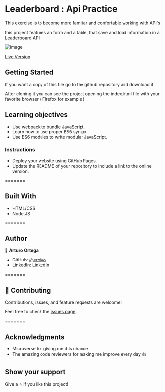 # Leaderboard : Api Practice

This exercise is to become more familiar and confortable working with API's

this project features an form and a table, that save and load information in a Leaderboard API

![image](https://user-images.githubusercontent.com/59938389/128348940-abc1de67-3562-43c0-8f91-92944a7d8c16.png)

[Live Version](https://eroiyo.github.io/Leaderboard/)
## Getting Started

If you want a copy of this file go to the github repository and download it

After cloning it you can see the project opening the index.html file with your favorite browser ( Firefox for example )
## Learning objectives

- Use webpack to bundle JavaScript.
- Learn how to use proper ES6 syntax.
- Use ES6 modules to write modular JavaScript.

### Instructions

- Deploy your website using GitHub Pages.
- Update the README of your repository to include a link to the online version.

=======

## Built With 

- HTML/CSS
- Node.JS

=======

## Author

👤 **Arturo Ortega**

- GitHub: [@eroiyo](https://eroiyo.github.io/My-Portafolio/)
- LinkedIn: [LinkedIn](https://www.linkedin.com/in/carlos-arturo-ortega-guanipa-39a1a5204/)

=======

## 🤝 Contributing

Contributions, issues, and feature requests are welcome!

Feel free to check the [issues page](../../issues/).

=======

## Acknowledgments

- Microverse for giving me this chance
- The amazing code reviewers for making me improve every day :thumbsup:

## Show your support

Give a ⭐️ if you like this project!
